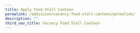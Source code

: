 ```yaml
---
title: Apply Food Stall Canteen
permalink: /admission/vacancy-food-stall-canteen/permalink/
description: ""
third_nav_title: Vacancy Food Stall Canteen
---
```

